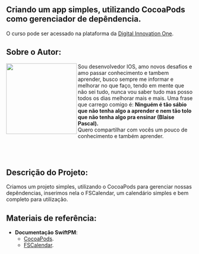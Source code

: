 <h2>Criando um app simples, utilizando CocoaPods como gerenciador de depêndencia.</h2>
<p>O curso pode ser acessado na plataforma da <a href="https://digitalinnovation.one/">Digital Innovation One<a>.</p>

<h2>Sobre o Autor:</h2>
<p>
    <a target="_blank" rel="noopener noreferrer" href="https://github.com/vergisf/moreitens/blob/main/avatarrounded.png?raw=true"><img align="left" width="190" height="190" src="https://github.com/vergisf/moreitens/blob/main/avatarrounded.png?raw=true" data-canonical-src="https://drive.google.com/uc?export=view&amp;id=1Kn8aRAQbLZx9BejvZD2eK8kLhp8j9i5m" style="max-width:100%;"></a> 
    Sou desenvolvedor IOS, amo novos desafios e amo passar conhecimento e tambem aprender, busco sempre me informar e melhorar no que faço, tendo em mente que não sei tudo, 
    nunca vou saber tudo mas posso todos os dias melhorar mais e mais. Uma frase que carrego comigo é: <b>Ninguém é tão sábio que não tenha algo a aprender e nem tão tolo que não tenha algo pra ensinar (Blaise Pascal).</b><br/>
    Quero compartilhar com vocês um pouco de conhecimento e também aprender.
</p>
<br/><br/>
<h2>Descrição do Projeto:</h2>
<p>
    Criamos um projeto simples, utilizando o CocoaPods para gerenciar nossas depêndencias, inserimos nela o FSCalendar, um calendário simples e bem completo para utilização.
</p>

<h2>Materiais de referência:</h2>
<ul>
    <li><b>Documentação SwiftPM</b>:
        <ul><li><a href="https://cocoapods.org/" target="_blank"> CocoaPods</a>.</li></ul>
        <ul><li><a href="https://github.com/WenchaoD/FSCalendar" target="_blank"> FSCalendar</a>.</li></ul>
    </li>
</ul>
